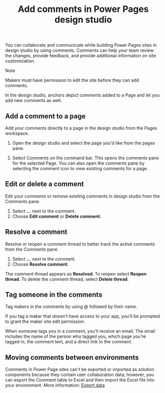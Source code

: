 ﻿---
title: Add comments in Power Pages design studio
description: Learn how to add comments to your Power Pages site.
author: 
ms.topic: conceptual
ms.custom: 
ms.date: 10/23/2023
ms.subservice:
ms.author: 
ms.reviewer: kkendrick
contributors:
    - ProfessorKendrick
---

You can collaborate and communicate while building Power Pages sites in design studio by using comments. Comments can help your team review the changes, provide feedback, and provide additional information on site customization. 

> [!NOTE]
> Makers must have permission to edit the site before they can add comments.

In the design studio, anchors depict comments added to a Page and let you add new comments as well.

## Add a comment to a page

Add your comments directly to a page in the design studio from the Pages workspace.

1. Open the design studio and select the page you'd like from the pages pane.

1. Select Comments on the command bar. This opens the comments pane for the selected Page. You can also open the comments pane by selecting the comment icon to view existing comments for a page.

## Edit or delete a comment

Edit your comments or remove existing comments in design studio from the Comments pane.

1. Select **...** next to the comment.
1. Choose **Edit comment** or **Delete comment**.

## Resolve a comment

Resolve or reopen a comment thread to better track the active comments from the Comments pane.

1. Select **...** next to the comment.
1. Choose **Resolve comment**. 

The comment thread appears as **Resolved**. To reopen select **Reopen thread**. To delete the comment thread, select **Delete thread**.

## Tag someone in the comments

Tag makers in the comments by using @ followed by their name.

If you tag a maker that doesn't have access to your app, you'll be prompted to grant the maker site edit permission.

When someone tags you in a comment, you'll receive an email. The email includes  the name of the person who tagged you, which page you're tagged in, the comment text, and a direct link to the comment.

## Moving comments between environments

Comments in Power Page sites can't be exported or imported as solution components because they contain user collaboration data; however, you can export the Comment table to Excel and then import the Excel file into your environment. More information: [Export data](https://learn.microsoft.com/en-us/power-apps/maker/data-platform/data-platform-import-export#export-data)

